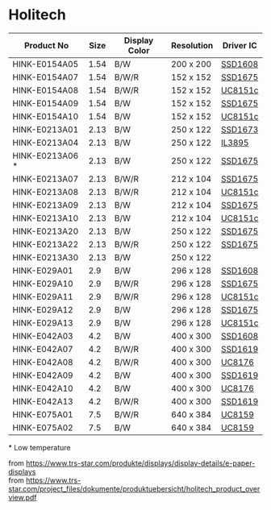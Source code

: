 # Holitech

| Product No       | Size | Display Color | Resolution | Driver IC          |
| ---------------- | ---- | ------------- | ---------- | ------------------ |
| HINK-E0154A05    | 1.54 | B/W           | 200 x 200  | [SSD1608][ssd1608] |
| HINK-E0154A07    | 1.54 | B/W/R         | 152 x 152  | [SSD1675][ssd1675] |
| HINK-E0154A08    | 1.54 | B/W/R         | 152 x 152  | [UC8151c][uc8151c] |
| HINK-E0154A09    | 1.54 | B/W           | 152 x 152  | [SSD1675][ssd1675] |
| HINK-E0154A10    | 1.54 | B/W           | 152 x 152  | [UC8151c][uc8151c] |
| HINK-E0213A01    | 2.13 | B/W           | 250 x 122  | [SSD1673][ssd1673] |
| HINK-E0213A04    | 2.13 | B/W           | 250 x 122  | [IL3895][il3895]   |
| HINK-E0213A06 \* | 2.13 | B/W           | 250 x 122  | [SSD1675][ssd1675] |
| HINK-E0213A07    | 2.13 | B/W/R         | 212 x 104  | [SSD1675][ssd1675] |
| HINK-E0213A08    | 2.13 | B/W/R         | 212 x 104  | [UC8151c][uc8151c] |
| HINK-E0213A09    | 2.13 | B/W           | 212 x 104  | [SSD1675][ssd1675] |
| HINK-E0213A10    | 2.13 | B/W           | 212 x 104  | [UC8151c][uc8151c] |
| HINK-E0213A20    | 2.13 | B/W           | 250 x 122  | [SSD1675][ssd1675] |
| HINK-E0213A22    | 2.13 | B/W/R         | 250 x 122  | [SSD1675][ssd1675] |
| HINK-E0213A30    | 2.13 | B/W           | 250 x 122  |                    |
| HINK-E029A01     | 2.9  | B/W           | 296 x 128  | [SSD1608][ssd1608] |
| HINK-E029A10     | 2.9  | B/W/R         | 296 x 128  | [SSD1675][ssd1675] |
| HINK-E029A11     | 2.9  | B/W/R         | 296 x 128  | [UC8151c][uc8151c] |
| HINK-E029A12     | 2.9  | B/W           | 296 x 128  | [SSD1675][ssd1675] |
| HINK-E029A13     | 2.9  | B/W           | 296 x 128  | [UC8151c][uc8151c] |
| HINK-E042A03     | 4.2  | B/W           | 400 x 300  | [SSD1608][ssd1608] |
| HINK-E042A07     | 4.2  | B/W/R         | 400 x 300  | [SSD1619][ssd1619] |
| HINK-E042A08     | 4.2  | B/W/R         | 400 x 300  | [UC8176][uc8176]   |
| HINK-E042A09     | 4.2  | B/W           | 400 x 300  | [SSD1619][ssd1619] |
| HINK-E042A10     | 4.2  | B/W           | 400 x 300  | [UC8176][uc8176]   |
| HINK-E042A13     | 4.2  | B/W/R         | 400 x 300  | [SSD1619][ssd1619] |
| HINK-E075A01     | 7.5  | B/W/R         | 640 x 384  | [UC8159][uc8159]   |
| HINK-E075A02     | 7.5  | B/W           | 640 x 384  | [UC8159][uc8159]   |

\* Low temperature

from <https://www.trs-star.com/produkte/displays/display-details/e-paper-displays>
<br>from <https://www.trs-star.com/project_files/dokumente/produktuebersicht/holitech_product_overview.pdf>

[il3895]: https://cursedhardware.github.io/epd-driver-ic/IL3895.pdf
[ssd1608]: https://cursedhardware.github.io/epd-driver-ic/SSD1608.pdf
[ssd1619]: https://cursedhardware.github.io/epd-driver-ic/SSD1619A.pdf
[ssd1673]: https://cursedhardware.github.io/epd-driver-ic/SSD1673.pdf
[ssd1675]: https://cursedhardware.github.io/epd-driver-ic/SSD1675B.pdf
[uc8151c]: https://cursedhardware.github.io/epd-driver-ic/UC8151c.pdf
[uc8159]: https://cursedhardware.github.io/epd-driver-ic/UC8159.pdf
[uc8176]: https://cursedhardware.github.io/epd-driver-ic/UC8176.pdf
